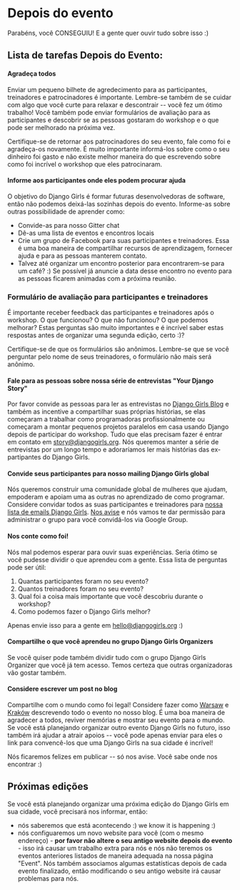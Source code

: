 # Depois do evento

Parabéns, você CONSEGUIU! E a gente quer ouvir tudo sobre isso :)

## Lista de tarefas Depois do Evento:

#### Agradeça todos

Enviar um pequeno bilhete de agredecimento para as participantes, treinadores e patrocinadores é importante. Lembre-se também de se cuidar com algo que você curte para relaxar e descontrair -- você fez um ótimo trabalho! Você também pode enviar formulários de avaliação para as participantes e descobrir se as pessoas gostaram do workshop e o que pode ser melhorado na próxima vez.

Certifique-se de retornar aos patrocinadores do seu evento, fale como foi e agradeça-os novamente. É muito importante informá-los sobre como o seu dinheiro foi gasto e não existe melhor maneira do que escrevendo sobre como foi incrível o workshop que eles patrocinaram.

#### Informe aos participantes onde eles podem procurar ajuda

O objetivo do Django Girls é formar futuras desenvolvedoras de software, então não podemos deixá-las sozinhas depois do evento. Informe-as sobre outras possibilidade de aprender como:
- Convide-as para nosso Gitter chat
- Dê-as uma lista de eventos e encontros locais
- Crie um grupo de Facebook para suas participantes e treinadores. Essa é uma boa maneira de compartilhar recursos de aprendizagem, fornecer ajuda e para as pessoas manterem contato.
- Talvez até organizar um encontro posterior para encontrarem-se para um café? :) Se possível já anuncie a data desse encontro no evento para as pessoas ficarem animadas com a próxima reunião.

### Formulário de avaliação para participantes e treinadores

É importante receber feedback das participantes e treinadores após o workshop. O que funcionou? O que não funcionou? O que podemos melhorar? Estas perguntas são muito importantes e é incrível saber estas respostas antes de organizar uma segunda edição, certo :)?

Certifique-se de que os formulários são anônimos. Lembre-se que se você perguntar pelo nome de seus treinadores, o formulário não mais será anônimo.

#### Fale para as pessoas sobre nossa série de entrevistas "Your Django Story"

Por favor convide as pessoas para ler as entrevistas no [Django Girls Blog](http://blog.djangogirls.org) e também as incentive a compartilhar suas próprias histórias, se elas começaram a trabalhar como programadoras profissionalmente ou começaram a montar pequenos projetos paralelos em casa usando Django depois de participar do workshop. Tudo que elas precisam fazer é entrar em contato em story@djangogirls.org. Nós queremos manter a série de entrevistas por um longo tempo e adoraríamos ler mais histórias das ex-partipantes do Django Girls.

#### Convide seus participantes para nosso mailing Django Girls global

Nós queremos construir uma comunidade global de mulheres que ajudam, empoderam e apoiam uma as outras no aprendizado de como programar. Considere convidar todos as suas participantes e treinadores para [nossa lista de emails Django Girls](https://groups.google.com/forum/#!forum/django-girls). [Nos avise](mailto:hello@djangogirls.org) e nós vamos te dar permissão para administrar o grupo para você convidá-los via Google Group.

#### Nos conte como foi!

Nós mal podemos esperar para ouvir suas experiências. Seria ótimo se você pudesse dividir o que aprendeu com a gente. Essa lista de perguntas pode ser útil:

1. Quantas participantes foram no seu evento?
2. Quantos treinadores foram no seu evento?
3. Qual foi a coisa mais importante que você descobriu durante o workshop?
4. Como podemos fazer o Django Girls melhor?

Apenas envie isso para a gente em hello@djangogirls.org :)

#### Compartilhe o que você aprendeu no grupo Django Girls Organizers

Se você quiser pode também dividir tudo com o grupo Django Girls Organizer que você já tem acesso. Temos certeza que outras organizadoras vão gostar também.

#### Considere escrever um post no blog

Compartilhe com o mundo como foi legal! Considere fazer como [Warsaw](http://blog.djangogirls.org/post/103157984293/django-girls-warsaw-8th-november-2014) e [Kraków](http://blog.djangogirls.org/post/103486728303/django-girls-krakow-11th-november-2014)
descrevendo todo o evento no nosso blog. É uma boa maneira de agradecer a todos, reviver memórias e mostrar seu evento para o mundo. Se você está planejando organizar outro evento Django Girls no futuro, isso também irá ajudar a atrair apoios -- você pode apenas enviar para eles o link para convencê-los que uma Django Girls na sua cidade é incrível!

Nós ficaremos felizes em publicar -- só nos avise. Você sabe onde nos encontrar :)

## Próximas edições

Se você está planejando organizar uma próxima edição do Django Girls em sua cidade, você precisará nos informar, então:
* nós saberemos que está acontecendo :) we know it is happening :)
* nós configuaremos um novo website para você (com o mesmo endereço) - **por favor não altere o seu antigo website depois do evento** - isso irá causar um trabalho extra para nós e nós não teremos os eventos anteriores listados de maneira adequada na nossa página "Event". Nós também associamos algumas estatísticas depois de cada evento finalizado, então modificando o seu antigo website irá causar problemas para nós.
